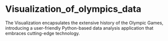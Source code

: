 # Visualization_of_olympics_data
The Visualization encapsulates the extensive history of the Olympic Games, introducing a user-friendly Python-based data analysis application that embraces cutting-edge technology. 
